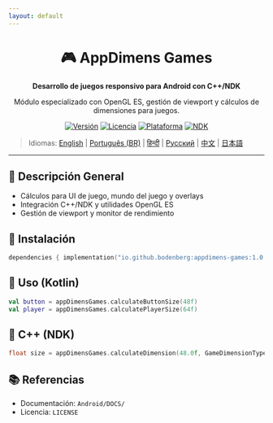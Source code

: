 ```yaml
---
layout: default
---
```


<div align="center">
    <h1>🎮 AppDimens Games</h1>
    <p><strong>Desarrollo de juegos responsivo para Android con C++/NDK</strong></p>
    <p>Módulo especializado con OpenGL ES, gestión de viewport y cálculos de dimensiones para juegos.</p>

[![Versión](https://img.shields.io/badge/version-1.0.8-blue.svg)](https://github.com/bodenberg/appdimens/releases)
[![Licencia](https://img.shields.io/badge/license-Apache%202.0-green.svg)](../../../LICENSE)
[![Plataforma](https://img.shields.io/badge/platform-Android%2023+-orange.svg)](https://developer.android.com/)
[![NDK](https://img.shields.io/badge/NDK-r21+-green.svg)](https://developer.android.com/ndk)
</div>

> Idiomas: [English](../../../../Android/appdimens_games/README.md) | [Português (BR)](../../pt-BR/Android/appdimens_games/README.md) | [हिन्दी](../../hi/Android/appdimens_games/README.md) | [Русский](../../ru/Android/appdimens_games/README.md) | [中文](../../zh/Android/appdimens_games/README.md) | [日本語](../../ja/Android/appdimens_games/README.md)

---

## 🎯 Descripción General
- Cálculos para UI de juego, mundo del juego y overlays
- Integración C++/NDK y utilidades OpenGL ES
- Gestión de viewport y monitor de rendimiento

## 🚀 Instalación
```kotlin
dependencies { implementation("io.github.bodenberg:appdimens-games:1.0.8") }
```

## 🎨 Uso (Kotlin)
```kotlin
val button = appDimensGames.calculateButtonSize(48f)
val player = appDimensGames.calculatePlayerSize(64f)
```

## 🧩 C++ (NDK)
```cpp
float size = appDimensGames.calculateDimension(48.0f, GameDimensionType::FIXED);
```

## 📚 Referencias
- Documentación: `Android/DOCS/`
- Licencia: `LICENSE`
